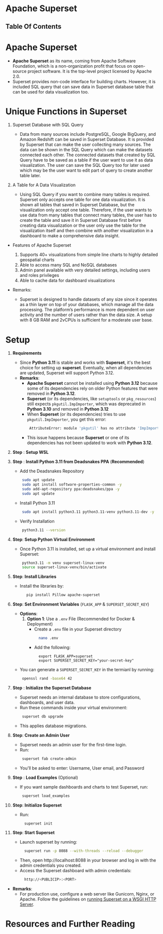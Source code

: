 # Apache Superset

## Table Of Contents

# Apache Superset

- **Apache Superset** as its name, coming from Apache Software Foundation, which is a non-organization profit that focus on open-source project software. It is the top-level project licensed by Apache 2.0.
- Superset provides non-code interface for building charts. However, it is included SQL query that can save data in Superset database table that can be used for data visualization too.

# Unique Functions in Superset

1. Superset Database with SQL Query

   - Data from many sources include PostgreSQL, Google BigQuery, and Amazon Redshift can be saved in Superset Database. It is provided by Superset that can make the user collecting many sources. The data can be shown in the SQL Query which can make the datasets connected each other. The connected datasets that created by SQL Query have to be saved as a table if the user want to use it as data visualization. The user can save the SQL Query too for later used which may be the user want to edit part of query to create another table later.

2. A Table for A Data Visualization
   - Using SQL Query if you want to combine many tables is required. Superset only accepts one table for one data visualization. It is shown all tables that saved in Superset Database, but the visualization only accept one table. Therefore, if the user wants to use data from many tables that connect many tables, the user has to create the table and save it in Superset Database first before creating data visualization or the user only use the table for the visualization itself and then combine with another visualization in a dashboard to make a comprehensive data insight.

- Features of Apache Superset

  1. Supports 40+ visualizations from simple line charts to highly detailed geospatial charts
  2. Able to access many SQL and NoSQL databases
  3. Admin panel available with very detailed settings, including users and roles privileges
  4. Able to cache data for dashboard visualizations

- Remarks:
  - Superset is designed to handle datasets of any size since it operates as a thin layer on top of your databases, which manage all the data processing. The platform’s performance is more dependent on user activity and the number of users rather than the data size. A setup with 8 GB RAM and 2vCPUs is sufficient for a moderate user base.

# Setup

1. **Requirements**

   - Since **Python 3.11** is stable and works with **Superset**, it's the best choice for setting up **superset**. Eventually, when all dependencies are updated, Superset will support Python 3.12.
   - **Remarks**:
     - **Apache Superset** cannot be installed using **Python 3.12** because some of its dependencies rely on older Python features that were removed in **Python 3.12**.
     - **Superset** (or its dependencies, like `setuptools` or `pkg_resources`) still expects `pkgutil.ImpImporter`, which was deprecated in **Python 3.10** and removed in **Python 3.12**
     - When **Superset** (or its dependencies) tries to use `pkgutil.ImpImporter`, you get this error:
       ```sh
        AttributeError: module 'pkgutil' has no attribute 'ImpImporter'
       ```
     - This issue happens because **Superset** or one of its dependencies has not been updated to work with **Python 3.12**.

2. **Step** : **Setup WSL**

3. **Step** : **Install Python 3.11 from Deadsnakes PPA** (**Recommended**)

   - Add the Deadsnakes Repository
     ```sh
      sudo apt update
      sudo apt install software-properties-common -y
      sudo add-apt-repository ppa:deadsnakes/ppa -y
      sudo apt update
     ```
   - Install Python 3.11
     ```sh
      sudo apt install python3.11 python3.11-venv python3.11-dev -y
     ```
   - Verify Installation
     ```sh
      python3.11 --version
     ```

4. **Step**: **Setup Python Virtual Environment**

   - Once Python 3.11 is installed, set up a virtual environment and install Superset:
     ```sh
      python3.11 -m venv superset-linux-venv
      source superset-linux-venv/bin/activate
     ```

5. **Step**: **Install Libraries**
   - Install the libraries by:
     ```sh
        pip install Pillow apache-superset
     ```
6. **Step**: **Set Environment Variables** (`FLASK_APP` & `SUPERSET_SECRET_KEY`)
   - **Options**:
     1. **Option 1**: Use a `.env` File (Recommended for Docker & Deployment)
        - Create a `.env` file in your Superset directory
          ```sh
            nano .env
          ```
        - Add the following:
          ```env
            export FLASK_APP=superset
            export SUPERSET_SECRET_KEY="your-secret-key"
          ```
   - You can generate a `SUPERSET_SECRET_KEY` in the termianl by running:
     ```sh
      openssl rand -base64 42
     ```
7. **Step** : **Initialize the Superset Database**

   - Superset needs an internal database to store configurations, dashboards, and user data.
   - Run these commands inside your virtual environment:
     ```sh
      superset db upgrade
     ```
   - This applies database migrations.

8. **Step**: **Create an Admin User**

   - Superset needs an admin user for the first-time login.
   - Run:
     ```sh
      superset fab create-admin
     ```
   - You'll be asked to enter: Username, User email, and Password

9. **Step** : **Load Examples** (Optional)

   - If you want sample dashboards and charts to test Superset, run:
     ```sh
      superset load_examples
     ```

10. **Step**: **Initialize Superset**

    - Run:
      ```sh
        superset init
      ```

11. **Step**: **Start Superset**
    - Launch superset by running:
      ```sh
        superset run -p 8088 --with-threads --reload --debugger
      ```
    - Then, open http://localhost:8088 in your browser and log in with the admin credentials you created.
    - Access the Superset dashboard with admin credentials:
      ```sh
        http://<PUBLICIP>:<PORT>
      ``` 

- **Remarks**:
  - For production use, configure a web server like Gunicorn, Nginx, or Apache. Follow the guidelines on [running Superset on a WSGI HTTP Server](https://superset.apache.org/docs/configuration/configuring-superset/#running-on-a-wsgi-http-server).

# Resources and Further Reading
